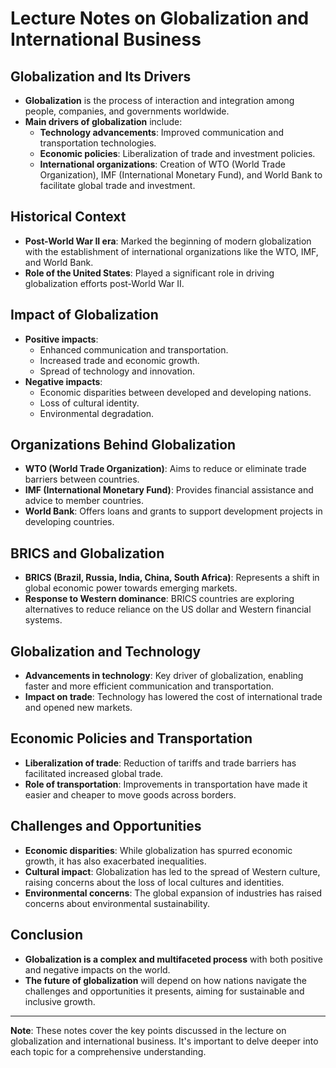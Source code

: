 # Lecture Notes on Globalization and International Business

## Globalization and Its Drivers

- **Globalization** is the process of interaction and integration among people, companies, and governments worldwide.
- **Main drivers of globalization** include:
  - **Technology advancements**: Improved communication and transportation technologies.
  - **Economic policies**: Liberalization of trade and investment policies.
  - **International organizations**: Creation of WTO (World Trade Organization), IMF (International Monetary Fund), and World Bank to facilitate global trade and investment.

## Historical Context

- **Post-World War II era**: Marked the beginning of modern globalization with the establishment of international organizations like the WTO, IMF, and World Bank.
- **Role of the United States**: Played a significant role in driving globalization efforts post-World War II.

## Impact of Globalization

- **Positive impacts**:
  - Enhanced communication and transportation.
  - Increased trade and economic growth.
  - Spread of technology and innovation.
- **Negative impacts**:
  - Economic disparities between developed and developing nations.
  - Loss of cultural identity.
  - Environmental degradation.

## Organizations Behind Globalization

- **WTO (World Trade Organization)**: Aims to reduce or eliminate trade barriers between countries.
- **IMF (International Monetary Fund)**: Provides financial assistance and advice to member countries.
- **World Bank**: Offers loans and grants to support development projects in developing countries.

## BRICS and Globalization

- **BRICS (Brazil, Russia, India, China, South Africa)**: Represents a shift in global economic power towards emerging markets.
- **Response to Western dominance**: BRICS countries are exploring alternatives to reduce reliance on the US dollar and Western financial systems.

## Globalization and Technology

- **Advancements in technology**: Key driver of globalization, enabling faster and more efficient communication and transportation.
- **Impact on trade**: Technology has lowered the cost of international trade and opened new markets.

## Economic Policies and Transportation

- **Liberalization of trade**: Reduction of tariffs and trade barriers has facilitated increased global trade.
- **Role of transportation**: Improvements in transportation have made it easier and cheaper to move goods across borders.

## Challenges and Opportunities

- **Economic disparities**: While globalization has spurred economic growth, it has also exacerbated inequalities.
- **Cultural impact**: Globalization has led to the spread of Western culture, raising concerns about the loss of local cultures and identities.
- **Environmental concerns**: The global expansion of industries has raised concerns about environmental sustainability.

## Conclusion

- **Globalization is a complex and multifaceted process** with both positive and negative impacts on the world.
- **The future of globalization** will depend on how nations navigate the challenges and opportunities it presents, aiming for sustainable and inclusive growth.

---

**Note**: These notes cover the key points discussed in the lecture on globalization and international business. It's important to delve deeper into each topic for a comprehensive understanding.